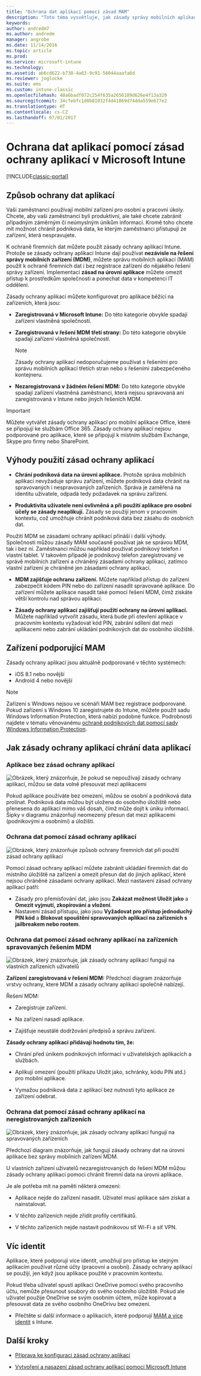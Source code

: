 ```yaml
---
title: "Ochrana dat aplikací pomocí zásad MAM"
description: "Toto téma vysvětluje, jak zásady správy mobilních aplikací můžou pomoct chránit podniková data, bránit úniku informací a oddělovat osobní a pracovní informace."
keywords: 
author: andredm7
ms.author: andredm
manager: angrobe
ms.date: 11/14/2016
ms.topic: article
ms.prod: 
ms.service: microsoft-intune
ms.technology: 
ms.assetid: ab6cd622-b738-4a63-9c91-56044aaafa6d
ms.reviewer: joglocke
ms.suite: ems
ms.custom: intune-classic
ms.openlocfilehash: 40a6badf072c254f635a2656189d626e4f13a320
ms.sourcegitcommit: 34cfebfc1d8b81032f4d41869d74dda559e677e2
ms.translationtype: HT
ms.contentlocale: cs-CZ
ms.lasthandoff: 07/01/2017
---
```

# <a name="protect-app-data-using-app-protection-policies-with-microsoft-intune"></a>Ochrana dat aplikací pomocí zásad ochrany aplikací v Microsoft Intune

[!INCLUDE[classic-portal](../includes/classic-portal.md)]

## <a name="how-you-can-protect-app-data"></a>Způsob ochrany dat aplikací
Vaši zaměstnanci používají mobilní zařízení pro osobní a pracovní úkoly. Chcete, aby vaši zaměstnanci byli produktivní, ale také chcete zabránit případným záměrným či neúmyslným únikům informací.  Kromě toho chcete mít možnost chránit podniková data, ke kterým zaměstnanci přistupují ze zařízení, která nespravujete.

K ochraně firemních dat můžete použít zásady ochrany aplikací Intune. Protože se zásady ochrany aplikací Intune dají používat **nezávisle na řešení správy mobilních zařízení (MDM)**, můžete správu mobilních aplikací (MAM) použít k ochraně firemních dat i bez registrace zařízení do nějakého řešení správy zařízení. Implementací **zásad na úrovni aplikace** můžete omezit přístup k prostředkům společnosti a ponechat data v kompetenci IT oddělení.

Zásady ochrany aplikací můžete konfigurovat pro aplikace běžící na zařízeních, která jsou:

-   **Zaregistrovaná v Microsoft Intune:** Do této kategorie obvykle spadají zařízení vlastněná společností.

-   **Zaregistrovaná v řešení MDM třetí strany:** Do této kategorie obvykle spadají zařízení vlastněná společností.

    > [!NOTE]
    > Zásady ochrany aplikací nedoporučujeme používat s řešeními pro správu mobilních aplikací třetích stran nebo s řešeními zabezpečeného kontejneru.

-   **Nezaregistrovaná v žádném řešení MDM:** Do této kategorie obvykle spadají zařízení vlastněná zaměstnanci, která nejsou spravovaná ani zaregistrovaná v Intune nebo jiných řešeních MDM.

> [!IMPORTANT]
> Můžete vytvářet zásady ochrany aplikací pro mobilní aplikace Office, které se připojují ke službám Office 365. Zásady ochrany aplikací nejsou podporované pro aplikace, které se připojují k místním službám Exchange, Skype pro firmy nebo SharePoint.

## <a name="benefits-of-using-app-protection-policies"></a>Výhody použití zásad ochrany aplikací

-   **Chrání podniková data na úrovni aplikace.** Protože správa mobilních aplikací nevyžaduje správu zařízení, můžete podniková data chránit na spravovaných i nespravovaných zařízeních. Správa je zaměřená na identitu uživatele, odpadá tedy požadavek na správu zařízení.

-   **Produktivita uživatele není ovlivněná a při použití aplikace pro osobní účely se zásady neaplikují.** Zásady se použijí jenom v pracovním kontextu, což umožňuje chránit podniková data bez zásahu do osobních dat.

Použití MDM se zásadami ochrany aplikací přináší i další výhody. Společnosti můžou zásady MAM současně používat jak se správou MDM, tak i bez ní. Zaměstnanci můžou například používat podnikový telefon i vlastní tablet. V takovém případě je podnikový telefon zaregistrovaný ve správě mobilních zařízení a chráněný zásadami ochrany aplikací, zatímco vlastní zařízení je chráněné jen zásadami ochrany aplikací.

- **MDM zajišťuje ochranu zařízení.** Můžete například přístup do zařízení zabezpečit kódem PIN nebo do zařízení nasadit spravované aplikace. Do zařízení můžete aplikace nasadit také pomocí řešení MDM, čímž získáte větší kontrolu nad správou aplikací.

- **Zásady ochrany aplikací zajišťují použití ochrany na úrovni aplikací.** Můžete například vytvořit zásadu, která bude při otevření aplikace v pracovním kontextu vyžadovat kód PIN, zabrání sdílení dat mezi aplikacemi nebo zabrání ukládání podnikových dat do osobního úložiště.

## <a name="devices-that-support-mam"></a>Zařízení podporující MAM
Zásady ochrany aplikací jsou aktuálně podporované v těchto systémech:
-   iOS 8.1 nebo novější
-   Android 4 nebo novější

>[!NOTE]
>Zařízení s Windows nejsou ve scénáři MAM bez registrace podporované. Pokud zařízení s Windows 10 zaregistrujete do Intune, můžete použít sadu Windows Information Protection, která nabízí podobné funkce. Podrobnosti najdete v tématu věnovanému [ochraně podnikových dat pomocí sady Windows Information Protection](https://technet.microsoft.com/itpro/windows/keep-secure/protect-enterprise-data-using-wip).


##  <a name="how-app-protection-policies-protect-app-data"></a>Jak zásady ochrany aplikací chrání data aplikací

###  <a name="apps-without-app-protection-policies"></a>Aplikace bez zásad ochrany aplikací

![Obrázek, který znázorňuje, že pokud se nepoužívají zásady ochrany aplikací, můžou se data volně přesouvat mezi aplikacemi](../media/Apps_without_MAM_policies.png)

Pokud aplikace používáte bez omezení, můžou se osobní a podniková data prolínat. Podniková data můžou být uložena do osobního úložiště nebo přenesena do aplikací mimo váš dosah, čímž může dojít k úniku informací. Šipky v diagramu znázorňují neomezený přesun dat mezi aplikacemi (podnikovými a osobními) a úložišti.

### <a name="data-protection-with-app-protection-policies"></a>Ochrana dat pomocí zásad ochrany aplikací

![Obrázek, který znázorňuje způsob ochrany firemních dat při použití zásad ochrany aplikací](../media/Apps_with_mobile_app_policies.png)

Pomocí zásad ochrany aplikací můžete zabránit ukládání firemních dat do místního úložiště na zařízení a omezit přesun dat do jiných aplikací, které nejsou chráněné zásadami ochrany aplikací. Mezi nastavení zásad ochrany aplikací patří:
- Zásady pro přemísťování dat, jako jsou **Zakázat možnost Uložit jako** a **Omezit vyjmutí, zkopírování a vložení**.
- Nastavení zásad přístupu, jako jsou **Vyžadovat pro přístup jednoduchý PIN kód** a **Blokovat spouštění spravovaných aplikací na zařízeních s jailbreakem nebo rootem**.

### <a name="data-protection-with-app-protection-on-devices-that-are-managed-by-a-mdm-solution"></a>Ochrana dat pomocí zásad ochrany aplikací na zařízeních spravovaných řešením MDM

![Obrázek, který znázorňuje, jak zásady ochrany aplikací fungují na vlastních zařízeních uživatelů](../media/MAM_BYOD_November.png)

**Zařízení zaregistrovaná v řešení MDM:** Předchozí diagram znázorňuje vrstvy ochrany, které MDM a zásady ochrany aplikací společně nabízejí.

Řešení MDM:

-   Zaregistruje zařízení.

-   Na zařízení nasadí aplikace.

-   Zajišťuje neustálé dodržování předpisů a správu zařízení.

**Zásady ochrany aplikací přidávají hodnotu tím, že:**

-   Chrání před únikem podnikových informací v uživatelských aplikacích a službách.

-   Aplikují omezení (použití příkazu Uložit jako, schránky, kódu PIN atd.) pro mobilní aplikace.

-   Vymažou podniková data z aplikací bez nutnosti tyto aplikace ze zařízení odebrat.


### <a name="data-protection-with-app-protection-policies-for-devices-without-enrollment"></a>Ochrana dat pomocí zásad ochrany aplikací na neregistrovaných zařízeních

![Obrázek, který znázorňuje, jak zásady ochrany aplikací fungují na spravovaných zařízeních](../media/MAM_ManagedDevices_November.png)

Předchozí diagram znázorňuje, jak fungují zásady ochrany dat na úrovni aplikace bez správy mobilních zařízení MDM.

U vlastních zařízení uživatelů nezaregistrovaných do řešení MDM můžou zásady ochrany aplikací pomoci chránit firemní data na úrovni aplikace.

Je ale potřeba mít na paměti některá omezení:

-   Aplikace nejde do zařízení nasadit. Uživatel musí aplikace sám získat a nainstalovat.

-   V těchto zařízeních nejde zřídit profily certifikátů.

-   V těchto zařízeních nejde nastavit podnikovou síť Wi-Fi a síť VPN.


## <a name="multi-identity"></a>Víc identit

Aplikace, které podporují více identit, umožňují pro přístup ke stejným aplikacím používat různé účty (pracovní a osobní). Zásady ochrany aplikací se použijí, jen když jsou aplikace použité v pracovním kontextu.  

Pokud třeba uživatel spustí aplikaci OneDrive pomocí svého pracovního účtu, nemůže přesunout soubory do svého osobního úložiště. Pokud ale uživatel použije OneDrive se svým osobním účtem, může kopírovat a přesouvat data ze svého osobního OneDrivu bez omezení.  

- Přečtěte si další informace o aplikacích, které podporují [MAM a více identit](https://www.microsoft.com/cloud-platform/microsoft-intune-apps) s Intune.

##  <a name="next-steps"></a>Další kroky
- [Příprava ke konfiguraci zásad ochrany aplikací](get-ready-to-configure-mobile-app-management-policies-with-microsoft-intune.md)

- [Vytvoření a nasazení zásad ochrany aplikací pomocí Microsoft Intune](create-and-deploy-mobile-app-management-policies-with-microsoft-intune.md)
